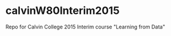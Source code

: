 calvinW80Interim2015
====================

Repo for Calvin College 2015 Interim course "Learning from Data"
